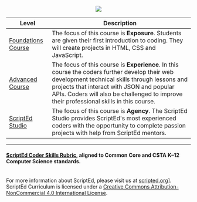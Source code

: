 <p align="center"> <img src="http://i.imgur.com/KxRicIt.png" ></p>

|Level|Description|
|----|----|
|[Foundations Course](foundations)| The focus of this course is **Exposure**. Students are given their first introduction to coding. They will create projects in HTML, CSS and JavaScript.|
|[Advanced Course](advanced)| The focus of this course is **Experience**. In this course the coders further develop their web development technical skills through lessons and projects that interact with JSON and popular APIs. Coders will also be challenged to improve their professional skills in this course.|
|[ScriptEd Studio](studio)| The focus of this course is **Agency**. The ScriptEd Studio provides ScriptEd's most experienced coders with the opportunity to complete passion projects with help from ScriptEd mentors.|

-----

<h4><a href="LINK HERE"> ScriptEd Coder Skills Rubric,</a> aligned to Common Core and CSTA K–12 Computer Science standards.</h4>
<br>
For more information about ScriptEd, please visit us at <a href="https://www.scripted.org">scripted.org]</a>.
<br>
ScriptEd Curriculum is licensed under a <a rel="license" href="http://creativecommons.org/licenses/by-nc/4.0/">Creative Commons Attribution-NonCommercial 4.0 International License</a>. 
